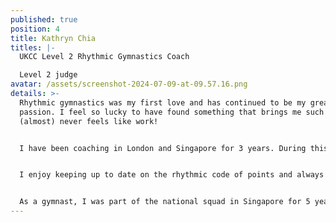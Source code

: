 ```yaml
---
published: true
position: 4
title: Kathryn Chia
titles: |-
  UKCC Level 2 Rhythmic Gymnastics Coach

  Level 2 judge
avatar: /assets/screenshot-2024-07-09-at-09.57.16.png
details: >-
  Rhythmic gymnastics was my first love and has continued to be my greatest
  passion. I feel so lucky to have found something that brings me such joy and
  (almost) never feels like work!


  I have been coaching in London and Singapore for 3 years. During this time, I have worked with gymnasts of all ages and experience levels. As a coach, I endeavour to be adaptable, patient and positive. Above all, I strive to instil a love for this sport in all that I teach.


  I enjoy keeping up to date on the rhythmic code of points and always want to learn more. In the future, I aspire to become an FIG brevet judge. I study Nutrition and Medical Sciences at UCL, and will soon be doing my final year dissertation on the role of nutrition on injury prevention amongst Rhythmic Gymnasts.


  As a gymnast, I was part of the national squad in Singapore for 5 years before I took a break from the sport in 2020. In 2023, I returned to Rhythmic and it has been the most fantastic journey!
---
```

